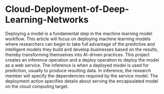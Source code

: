 # Cloud-Deployment-of-Deep-Learning-Networks

Deploying a
model is a fundamental step in the machine learning model workflow. This
article will focus on deploying machine learning models where researchers can
begin to take full advantage of the predictive and intelligent models they
build and develop businesses based on the results, thereby transforming
themselves into AI-driven practices. This project creates an inference
operation and a deploy operation to deploy the model as a web service. The
inference is when a deployed model is used for prediction, usually to produce
resulting data. In inference, the research member will specify the dependencies
required by the service model. The deployment action specifies details about serving
the encapsulated model on the cloud computing target.
